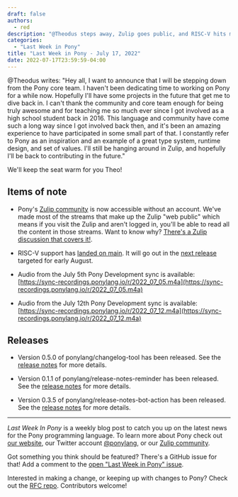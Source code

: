 ```yaml
---
draft: false
authors:
  - red
description: "@Theodus steps away, Zulip goes public, and RISC-V hits main!"
categories:
  - "Last Week in Pony"
title: "Last Week in Pony - July 17, 2022"
date: 2022-07-17T23:59:59-04:00
---
```


@Theodus writes: "Hey all, I want to announce that I will be stepping down from the Pony core team. I haven't been dedicating time to working on Pony for a while now. Hopefully I'll have some projects in the future that get me to dive back in. I can't thank the community and core team enough for being truly awesome and for teaching me so much ever since I got involved as a high school student back in 2016. This language and community have come such a long way since I got involved back then, and it's been an amazing experience to have participated in some small part of that. I constantly refer to Pony as an inspiration and an example of a great type system, runtime design, and set of values. I'll still be hanging around in Zulip, and hopefully I'll be back to contributing in the future."

We'll keep the seat warm for you Theo!
<!-- more -->

## Items of note

- Pony's [Zulip community](https://ponylang.zulipchat.com) is now accessible without an account. We've made most of the streams that make up the Zulip "web public" which means if you visit the Zulip and aren't logged in, you'll be able to read all the content in those streams.
  Want to know why? [There's a Zulip discussion that covers it!](https://ponylang.zulipchat.com/#narrow/stream/189934-general/topic/Making.20the.20Zulip.20public).

- RISC-V support has [landed on main](https://github.com/ponylang/ponyc/pull/3435). It will go out in the [next release](https://github.com/ponylang/ponyc/issues/4154) targeted for early August.

- Audio from the July 5th Pony Development sync is available: [https://sync-recordings.ponylang.io/r/2022_07_05.m4a](https://sync-recordings.ponylang.io/r/2022_07_05.m4a)

- Audio from the July 12th Pony Development sync is available: [https://sync-recordings.ponylang.io/r/2022_07_12.m4a](https://sync-recordings.ponylang.io/r/2022_07_12.m4a)

## Releases

- Version 0.5.0 of ponylang/changelog-tool has been released.
  See the [release notes](https://github.com/ponylang/changelog-tool/releases/tag/0.5.0) for more details.

- Version 0.1.1 of ponylang/release-notes-reminder has been released.
  See the [release notes](https://github.com/ponylang/release-notes-reminder/releases/tag/0.1.1) for more details.

- Version 0.3.5 of ponylang/release-notes-bot-action has been released.
  See the [release notes](https://github.com/ponylang/release-notes-bot-action/releases/tag/0.3.5) for more details.

---

_Last Week In Pony_ is a weekly blog post to catch you up on the latest news for the Pony programming language. To learn more about Pony check out [our website](https://ponylang.io), our Twitter account [@ponylang](https://twitter.com/ponylang), or our [Zulip community](https://ponylang.zulipchat.com).

Got something you think should be featured? There's a GitHub issue for that! Add a comment to the [open "Last Week in Pony" issue](https://github.com/ponylang/ponylang.github.io/issues?q=is%3Aissue+is%3Aopen+label%3Alast-week-in-pony).

Interested in making a change, or keeping up with changes to Pony? Check out the [RFC repo](https://github.com/ponylang/rfcs). Contributors welcome!
